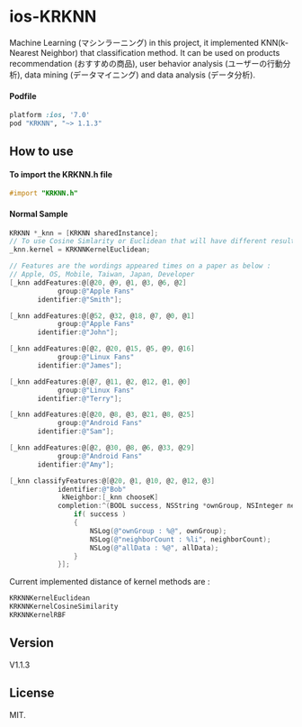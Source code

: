 ios-KRKNN
=================

Machine Learning (マシンラーニング) in this project, it implemented KNN(k-Nearest Neighbor) that classification method. It can be used on products recommendation (おすすめの商品), user behavior analysis (ユーザーの行動分析), data mining (データマイニング) and data analysis (データ分析).

#### Podfile

```ruby
platform :ios, '7.0'
pod "KRKNN", "~> 1.1.3"
```

## How to use

#### To import the KRKNN.h file

``` objective-c
#import "KRKNN.h"
```

#### Normal Sample

``` objective-c
KRKNN *_knn = [KRKNN sharedInstance];
// To use Cosine Simlarity or Euclidean that will have different results, suggests to use Cosine Similarity
_knn.kernel = KRKNNKernelEuclidean;

// Features are the wordings appeared times on a paper as below :
// Apple, OS, Mobile, Taiwan, Japan, Developer
[_knn addFeatures:@[@20, @9, @1, @3, @6, @2]
            group:@"Apple Fans"
       identifier:@"Smith"];

[_knn addFeatures:@[@52, @32, @18, @7, @0, @1]
            group:@"Apple Fans"
       identifier:@"John"];

[_knn addFeatures:@[@2, @20, @15, @5, @9, @16]
            group:@"Linux Fans"
       identifier:@"James"];

[_knn addFeatures:@[@7, @11, @2, @12, @1, @0]
            group:@"Linux Fans"
       identifier:@"Terry"];

[_knn addFeatures:@[@20, @8, @3, @21, @8, @25]
            group:@"Android Fans"
       identifier:@"Sam"];

[_knn addFeatures:@[@2, @30, @8, @6, @33, @29]
            group:@"Android Fans"
       identifier:@"Amy"];

[_knn classifyFeatures:@[@20, @1, @10, @2, @12, @3]
            identifier:@"Bob"
             kNeighbor:[_knn chooseK]
            completion:^(BOOL success, NSString *ownGroup, NSInteger neighborCount, NSDictionary *allData) {
                if( success )
                {
                    NSLog(@"ownGroup : %@", ownGroup);
                    NSLog(@"neighborCount : %li", neighborCount);
                    NSLog(@"allData : %@", allData);
                }
            }];
```

Current implemented distance of kernel methods are :

``` objective-c
KRKNNKernelEuclidean
KRKNNKernelCosineSimilarity
KRKNNKernelRBF
```

## Version

V1.1.3

## License

MIT.
